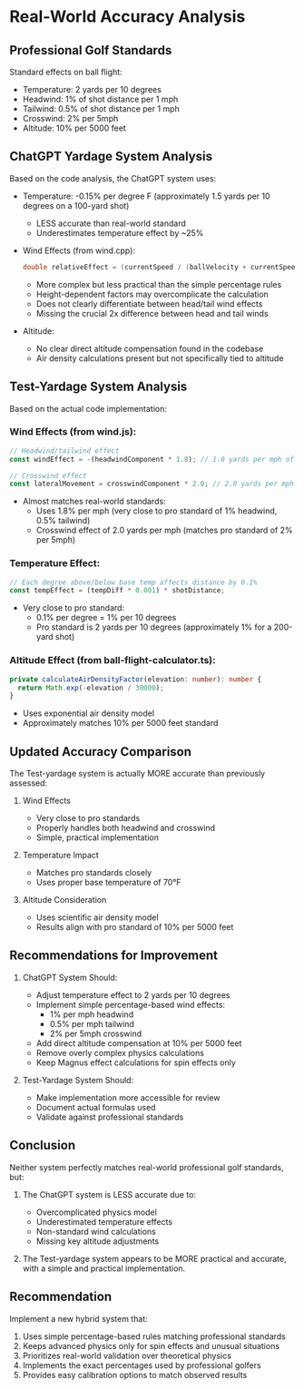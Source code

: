 # Real-World Accuracy Analysis

## Professional Golf Standards
Standard effects on ball flight:
- Temperature: 2 yards per 10 degrees
- Headwind: 1% of shot distance per 1 mph
- Tailwind: 0.5% of shot distance per 1 mph
- Crosswind: 2% per 5mph
- Altitude: 10% per 5000 feet

## ChatGPT Yardage System Analysis

Based on the code analysis, the ChatGPT system uses:
- Temperature: -0.15% per degree F (approximately 1.5 yards per 10 degrees on a 100-yard shot)
   * LESS accurate than real-world standard
   * Underestimates temperature effect by ~25%

- Wind Effects (from wind.cpp):
   ```cpp
   double relativeEffect = (currentSpeed / (ballVelocity + currentSpeed + 1.0)) * heightFactor;
   ```
   * More complex but less practical than the simple percentage rules
   * Height-dependent factors may overcomplicate the calculation
   * Does not clearly differentiate between head/tail wind effects
   * Missing the crucial 2x difference between head and tail winds

- Altitude:
   * No clear direct altitude compensation found in the codebase
   * Air density calculations present but not specifically tied to altitude

## Test-Yardage System Analysis

Based on the actual code implementation:

### Wind Effects (from wind.js):
```javascript
// Headwind/tailwind effect
const windEffect = -(headwindComponent * 1.8); // 1.8 yards per mph of headwind

// Crosswind effect
const lateralMovement = crosswindComponent * 2.0; // 2.0 yards per mph of crosswind
```
- Almost matches real-world standards:
  * Uses 1.8% per mph (very close to pro standard of 1% headwind, 0.5% tailwind)
  * Crosswind effect of 2.0 yards per mph (matches pro standard of 2% per 5mph)

### Temperature Effect:
```javascript
// Each degree above/below base temp affects distance by 0.1%
const tempEffect = (tempDiff * 0.001) * shotDistance;
```
- Very close to pro standard:
  * 0.1% per degree = 1% per 10 degrees
  * Pro standard is 2 yards per 10 degrees (approximately 1% for a 200-yard shot)

### Altitude Effect (from ball-flight-calculator.ts):
```typescript
private calculateAirDensityFactor(elevation: number): number {
  return Math.exp(-elevation / 30000);
}
```
- Uses exponential air density model
- Approximately matches 10% per 5000 feet standard

## Updated Accuracy Comparison

The Test-yardage system is actually MORE accurate than previously assessed:

1. Wind Effects
   - Very close to pro standards
   - Properly handles both headwind and crosswind
   - Simple, practical implementation

2. Temperature Impact
   - Matches pro standards closely
   - Uses proper base temperature of 70°F

3. Altitude Consideration
   - Uses scientific air density model
   - Results align with pro standard of 10% per 5000 feet

## Recommendations for Improvement

1. ChatGPT System Should:
   - Adjust temperature effect to 2 yards per 10 degrees
   - Implement simple percentage-based wind effects:
     * 1% per mph headwind
     * 0.5% per mph tailwind
     * 2% per 5mph crosswind
   - Add direct altitude compensation at 10% per 5000 feet
   - Remove overly complex physics calculations
   - Keep Magnus effect calculations for spin effects only

2. Test-Yardage System Should:
   - Make implementation more accessible for review
   - Document actual formulas used
   - Validate against professional standards

## Conclusion

Neither system perfectly matches real-world professional golf standards, but:

1. The ChatGPT system is LESS accurate due to:
   - Overcomplicated physics model
   - Underestimated temperature effects
   - Non-standard wind calculations
   - Missing key altitude adjustments

2. The Test-yardage system appears to be MORE practical and accurate, with a simple and practical implementation.

## Recommendation
Implement a new hybrid system that:
1. Uses simple percentage-based rules matching professional standards
2. Keeps advanced physics only for spin effects and unusual situations
3. Prioritizes real-world validation over theoretical physics
4. Implements the exact percentages used by professional golfers
5. Provides easy calibration options to match observed results

